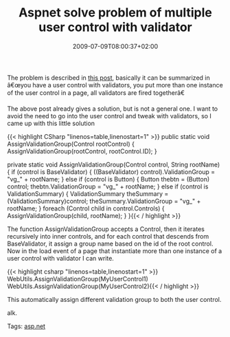 ﻿---
title: "Aspnet solve problem of multiple user control with validator"
description: ""
date: 2009-07-09T08:00:37+02:00
draft: false
tags: [ASPNET]
categories: [ASPNET]
---
The problem is described in [this post](http://forums.asp.net/p/1402608/3040712.aspx), basically it can be summarized in â€œyou have a user control with validators, you put more than one instance of the user control in a page, all validators are fired togetherâ€

The above post already gives a solution, but is not a general one. I want to avoid the need to go into the user control and tweak with validators, so I came up with this little solution

{{< highlight CSharp "linenos=table,linenostart=1" >}}
public static void AssignValidationGroup(Control rootControl)
{
    AssignValidationGroup(rootControl, rootControl.ID);
}

private static void AssignValidationGroup(Control control, String rootName)
{
    if (control is BaseValidator)
    {
        ((BaseValidator) control).ValidationGroup = "vg_" + rootName;
    } else if (control is Button)
    {
        Button thebtn = (Button) control;
        thebtn.ValidationGroup = "vg_" + rootName;
    }
    else if (control is ValidationSummary)
    {
        ValidationSummary theSummary = (ValidationSummary)control;
        theSummary.ValidationGroup = "vg_" + rootName;
    }
    foreach (Control child in control.Controls)
    {
        AssignValidationGroup(child, rootName);
    }
}{{< / highlight >}}

<!-- Code inserted with Steve Dunn's Windows Live Writer Code Formatter Plugin.  http://dunnhq.com -->

The function AssignValidationGroup accepts a Control, then it iterates recursively into inner controls, and for each control that descends from BaseValidator, it assign a group name based on the id of the root control. Now in the load event of a page that instantiate more than one instance of a user control with validator I can write.

{{< highlight csharp "linenos=table,linenostart=1" >}}
WebUtils.AssignValidationGroup(MyUserControl1)
WebUtils.AssignValidationGroup(MyUserControl2){{< / highlight >}}

<!-- Code inserted with Steve Dunn's Windows Live Writer Code Formatter Plugin.  http://dunnhq.com -->

This automatically assign different validation group to both the user control.

alk.

Tags: [asp.net](http://technorati.com/tag/asp.net)
